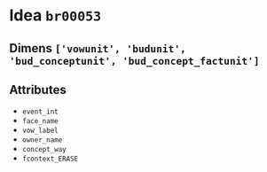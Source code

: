 # Idea `br00053`

## Dimens `['vowunit', 'budunit', 'bud_conceptunit', 'bud_concept_factunit']`

## Attributes
- `event_int`
- `face_name`
- `vow_label`
- `owner_name`
- `concept_way`
- `fcontext_ERASE`
